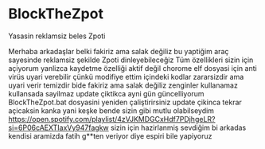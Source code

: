 # BlockTheZpot
Yasasin reklamsiz beles Zpoti


Merhaba arkadaşlar belki fakiriz ama salak değiliz bu yaptiğim araç sayesinde reklamsiz şekilde Zpoti dinleyebileceğiz 
Tüm özellikleri sizin için açiyorum yanlizca kaydetme özelliği aktif değil
chorome elf dosyasi için anti virüs uyari verebilir çünkü modifiye ettim içindeki kodlar zararsizdir ama uyari verir temizdir
bide fakiriz ama salak değiliz 
zenginler kullanamaz kullansada sayilmaz
update çiktikca ayni gün güncelliyorum BlockTheZpot.bat dosyasini yeniden çaliştirirsiniz update çikinca tekrar açicaksin kanka yani 
keşke bende sizin gibi mutlu olabilseydim
https://open.spotify.com/playlist/4zVJKMDGCxHdf7PDjhgeLR?si=6P06cAEXTIaxVy947fagkw 
sizin için hazirlanmiş sevdiğim bi arkadas kendisi aramizda fatih g**ten veriyor diye espiri bile yapiyoruz
